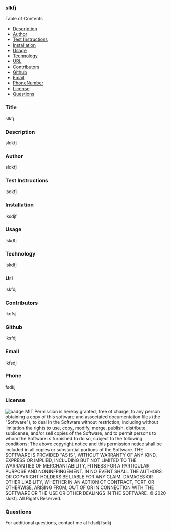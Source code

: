 ### slkfj
  Table of Contents
  * [Description](#description)
  * [Author](#author)
  * [Test Instructions](#testInstructions)
  * [Installation](#installation)
  * [Usage](#usage)
  * [Technology](#technology)
  * [URL](#homepage)
  * [Contributors](#contributors)
  * [Github](#github)
  * [Email](#email)
  * [PhoneNumber](#phoneNumber)
  * [License](#license)
  * [Questions](#questions)
  
  ### Title
  slkfj
  ### Description
  sldkfj
  ### Author
  sldkfj
  ### Test Instructions
  lsdkfj
  ### Installation
  lksdjf
  ### Usage
  lskdfj
  ### Technology
  lskdfj
  ### Url
  lskfdj
  ### Contributors
  lkdfsj
   ### Github 
  lksfdj
  ### Email
  lkfsdj
  ### Phone
  fsdkj
  ### License
  ![badge](https://img.shields.io/badge/MIT-License-<color>)
  MIT
  Permission is hereby granted, free of charge, to any person obtaining a copy of this software and associated documentation files (the "Software"), to deal in the Software without restriction, including without limitation the rights to use, copy, modify, merge, publish, distribute, sublicense, and/or sell copies of the Software, and to permit persons to whom the Software is furnished to do so, subject to the following conditions: The above copyright notice and this permission notice shall be included in all copies or substantial portions of the Software.
  THE SOFTWARE IS PROVIDED "AS IS", WITHOUT WARRANTY OF ANY KIND, EXPRESS OR IMPLIED, INCLUDING BUT NOT LIMITED TO THE WARRANTIES OF MERCHANTABILITY, FITNESS FOR A PARTICULAR PURPOSE AND NONINFRINGEMENT. IN NO EVENT SHALL THE AUTHORS OR COPYRIGHT HOLDERS BE LIABLE FOR ANY CLAIM, DAMAGES OR OTHER LIABILITY, WHETHER IN AN ACTION OF CONTRACT, TORT OR OTHERWISE, ARISING FROM, OUT OF OR IN CONNECTION WITH THE SOFTWARE OR THE USE OR OTHER DEALINGS IN THE SOFTWARE.
  © 2020 sldkfj.  All Rights Reserved.
  ### Questions
  For additional questions, contact me at lkfsdj fsdkj
